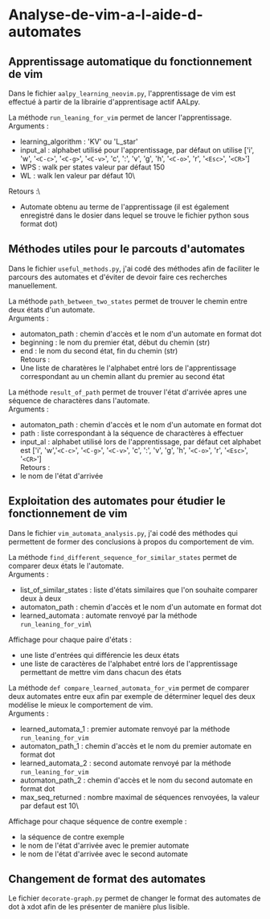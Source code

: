 # Analyse-de-vim-a-l-aide-d-automates
## Apprentissage automatique du fonctionnement de vim
Dans le fichier `aalpy_learning_neovim.py`, l'apprentissage de vim est effectué à partir de la librairie d'apprentisage actif AALpy.

La méthode `run_leaning_for_vim` permet de lancer l'apprentissage.\
Arguments : 
- learning_algorithm : 'KV' ou 'L_star'
- input_al : alphabet utilisé pour l'apprentissage, par défaut on utilise ['i', 'w', '`<C-c>`', '`<C-g>`', '`<C-v>`', 'c', ':', 'v', 'g', 'h', '`<C-o>`', 'r', '`<Esc>`', '`<CR>`']
- WPS : walk per states valeur par défaut 150
- WL : walk len valeur par défaut 10\


Retours :\
- Automate obtenu au terme de l'apprentissage (il est également enregistré dans le dosier dans lequel se trouve le fichier python sous format dot)

## Méthodes utiles pour le parcouts d'automates 
Dans le fichier `useful_methods.py`, j'ai codé des méthodes afin de faciliter le parcours des automates et d'éviter de devoir faire ces recherches manuellement.

La méthode `path_between_two_states` permet de trouver le chemin entre deux états d'un automate.\
Arguments : 
- automaton_path : chemin d'accès et le nom d'un automate en format dot 
- beginning : le nom du premier état, début du chemin (str)
- end : le nom du second état, fin du chemin (str)\
Retours :
- Une liste de charatères le l'alphabet entré lors de l'apprentissage correspondant au un chemin allant du premier au second état

La méthode `result_of_path` permet de trouver l'état d'arrivée apres une séquence de charactères dans l'automate.\
Arguments : 
- automaton_path : chemin d'accès et le nom d'un automate en format dot
- path : liste correspondant à la séquence de charactères à effectuer
- input_al : alphabet utilisé lors de l'apprentissage, par défaut cet alphabet est ['i', 'w','`<C-c>`', '`<C-g>`', '`<C-v>`', 'c', ':', 'v', 'g', 'h', '`<C-o>`', 'r', '`<Esc>`', '`<CR>`']\
Retours :
- le nom de l'état d'arrivée 


## Exploitation des automates pour étudier le fonctionnement de vim
Dans le fichier `vim_automata_analysis.py`, j'ai codé des méthodes qui permettent de former des conclusions à propos du comportement de vim.

La méthode `find_different_sequence_for_similar_states` permet de comparer deux états le l'automate.\
Arguments :
- list_of_similar_states : liste d'états similaires que l'on souhaite comparer deux à deux
- automaton_path : chemin d'accès et le nom d'un automate en format dot
- learned_automata : automate renvoyé par la méthode `run_leaning_for_vim`\

Affichage pour chaque paire d'états :
- une liste d'entrées qui différencie les deux états
- une liste de caractères de l'alphabet entré lors de l'apprentissage permettant de mettre vim dans chacun des états

La méthode `def compare_learned_automata_for_vim` permet de comparer deux automates entre eux afin par exemple de déterminer lequel des deux modélise le mieux le comportement de vim.\
Arguments : 
- learned_automata_1 : premier automate renvoyé par la méthode `run_leaning_for_vim`
- automaton_path_1 : chemin d'accès et le nom du premier automate en format dot
- learned_automata_2 : second automate renvoyé par la méthode `run_leaning_for_vim`
- automaton_path_2 : chemin d'accès et le nom du second automate en format dot
- max_seq_returned : nombre maximal de séquences renvoyées, la valeur par defaut est 10\

Affichage pour chaque séquence de contre exemple :
- la séquence de contre exemple
- le nom de l'état d'arrivée avec le premier automate
- le nom de l'état d'arrivée avec le second automate

## Changement de format des automates 
Le fichier `decorate-graph.py` permet de changer le format des automates de dot à xdot afin de les présenter de manière plus lisible.
